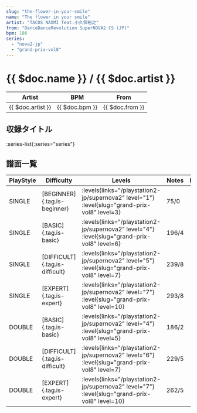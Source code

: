 ```yaml
---
slug: "the-flower-in-your-smile"
name: "The flower in your smile"
artist: "TACOS NAOMI feat.小久保裕之"
from: "DanceDanceRevolution SuperNOVA2 CS (JP)"
bpm: 186
series:
  - "nova2-jp"
  - "grand-prix-vol8"
---
```


# {{ $doc.name }} / {{ $doc.artist }}

|Artist|BPM|From|
|------|---|----|
|{{ $doc.artist }}|{{ $doc.bpm }}|{{ $doc.from }}|

## 収録タイトル

:series-list{:series="series"}

## 譜面一覧

|PlayStyle|Difficulty|Levels|Notes|Movie|
|---------|----------|------|-----|-----|
|SINGLE|[BEGINNER]{.tag.is-beginner}| :levels{links="/playstation2-jp/supernova2" level="1"} :level{slug="grand-prix-vol8" level=3}|75/0||
|SINGLE|[BASIC]{.tag.is-basic}| :levels{links="/playstation2-jp/supernova2" level="4"} :level{slug="grand-prix-vol8" level=6}|196/4||
|SINGLE|[DIFFICULT]{.tag.is-difficult}| :levels{links="/playstation2-jp/supernova2" level="5"} :level{slug="grand-prix-vol8" level=7}|239/8||
|SINGLE|[EXPERT]{.tag.is-expert}| :levels{links="/playstation2-jp/supernova2" level="7"} :level{slug="grand-prix-vol8" level=10}|293/8||
|DOUBLE|[BASIC]{.tag.is-basic}| :levels{links="/playstation2-jp/supernova2" level="4"} :level{slug="grand-prix-vol8" level=5}|186/2||
|DOUBLE|[DIFFICULT]{.tag.is-difficult}| :levels{links="/playstation2-jp/supernova2" level="6"} :level{slug="grand-prix-vol8" level=7}|229/5||
|DOUBLE|[EXPERT]{.tag.is-expert}| :levels{links="/playstation2-jp/supernova2" level="7"} :level{slug="grand-prix-vol8" level=10}|262/5||
